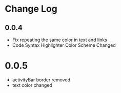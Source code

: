 # Change Log

## 0.0.4

 - Fix repeating the same color in text and links
 - Code Syntax Highlighter Color Scheme Changed

# 0.0.5

  - activityBar border removed
  - text color changed